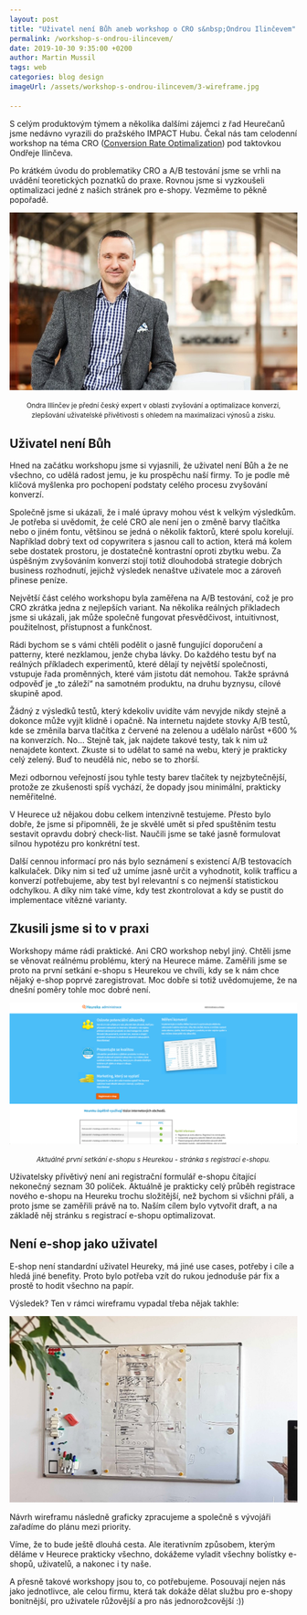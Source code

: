 ```yaml
---
layout: post
title: "Uživatel není Bůh aneb workshop o CRO s&nbsp;Ondrou Ilinčevem"
permalink: /workshop-s-ondrou-ilincevem/
date: 2019-10-30 9:35:00 +0200
author: Martin Mussil
tags: web
categories: blog design
imageUrl: /assets/workshop-s-ondrou-ilincevem/3-wireframe.jpg

---
```


S celým produktovým týmem a několika dalšími zájemci z řad Heurečanů jsme nedávno vyrazili do pražského IMPACT Hubu. Čekal nás tam celodenní workshop na téma CRO ([Conversion Rate Optimalization](https://en.wikipedia.org/wiki/Conversion_rate_optimization)) pod taktovkou Ondřeje Ilinčeva.

Po krátkém úvodu do problematiky CRO a A/B testování jsme se vrhli na uvádění teoretických poznatků do praxe. Rovnou jsme si vyzkoušeli optimalizaci jedné z našich stránek pro e-shopy. Vezměme to pěkně popořadě.

![Ondra Illinčev](/assets/workshop-s-ondrou-ilincevem/1-indra-ilincev.jpg)
<center><small>Ondra Illinčev je přední český expert v oblasti zvyšování a optimalizace konverzí, zlepšování uživatelské přívětivosti s ohledem na maximalizaci výnosů a zisku.</small></center>

## Uživatel není Bůh
Hned na začátku workshopu jsme si vyjasnili, že uživatel není Bůh a že ne všechno, co udělá radost jemu, je ku prospěchu naší firmy. To je podle mě klíčová myšlenka pro pochopení podstaty celého procesu zvyšování konverzí.

Společně jsme si ukázali, že i malé úpravy mohou vést k velkým výsledkům. Je potřeba si uvědomit, že celé CRO ale není jen o změně barvy tlačítka nebo o jiném fontu, většinou se jedná o několik faktorů, které spolu korelují. Například dobrý text od copywritera s jasnou call to action, která má kolem sebe dostatek prostoru, je dostatečně kontrastní oproti zbytku webu. Za úspěšným zvyšováním konverzí stojí totiž dlouhodobá strategie dobrých business rozhodnutí, jejichž výsledek nenaštve uživatele moc a zároveň přinese peníze.

Největší část celého workshopu byla zaměřena na A/B testování, což je pro CRO zkrátka jedna z nejlepších variant. Na několika reálných příkladech jsme si ukázali, jak může společně fungovat přesvědčivost, intuitivnost, použitelnost, přístupnost a funkčnost.

Rádi bychom se s vámi chtěli podělit o jasně fungující doporučení a patterny, které nezklamou, jenže chyba lávky. Do každého testu byť na reálných příkladech experimentů, které dělají ty největší společnosti, vstupuje řada proměnných, které vám jistotu dát nemohou. Takže správná odpověď je „to záleží“ na samotném produktu, na druhu byznysu, cílové skupině apod.
	
Žádný z výsledků testů, který kdekoliv uvidíte vám nevyjde nikdy stejně a dokonce může vyjít klidně i opačně. Na internetu najdete stovky A/B testů, kde se změnila barva tlačítka z červené na zelenou a udělalo nárůst +600 % na konverzích. No… Stejně tak, jak najdete takové testy, tak k nim už nenajdete kontext. Zkuste si to udělat to samé na webu, který je prakticky celý zelený. Buď to neudělá nic, nebo se to zhorší.

Mezi odbornou veřejností jsou tyhle testy barev tlačítek ty nejzbytečnější, protože ze zkušenosti spíš vychází, že dopady jsou minimální, prakticky neměřitelné.

V Heurece už nějakou dobu celkem intenzivně testujeme. Přesto bylo dobře, že jsme si připomněli, že je skvělé umět si před spuštěním testu sestavit opravdu dobrý check-list. Naučili jsme se také jasně formulovat silnou hypotézu pro konkrétní test.

Další cennou informací pro nás bylo seznámení s existencí A/B testovacích kalkulaček. Díky nim si teď už umíme jasně určit a vyhodnotit, kolik trafficu a konverzí potřebujeme, aby test byl relevantní s co nejmenší statistickou odchylkou. A díky nim také víme,  kdy test zkontrolovat a&nbsp;kdy se pustit do implementace vítězné varianty.

## Zkusili jsme si to v praxi
Workshopy máme rádi praktické. Ani CRO workshop nebyl jiný. Chtěli jsme se věnovat reálnému problému, který na Heurece máme. Zaměřili jsme se proto na první setkání e-shopu s Heurekou ve chvíli, kdy se k nám chce nějaký e-shop poprvé zaregistrovat. Moc dobře si totiž uvědomujeme, že na dnešní poměry tohle moc dobré není.

![Aktuálně první setkání e-shopu s Heurekou - stránka s registrací e-shopu](/assets/workshop-s-ondrou-ilincevem/2-registrace-obchodu.png)
<i><small><center>Aktuálně první setkání e-shopu s Heurekou - stránka s registrací e-shopu.</center></small></i>

Uživatelsky přívětivý není ani registrační formulář e-shopu čítající nekonečný seznam 30 políček. Aktuálně je prakticky celý průběh registrace nového e-shopu na Heureku trochu složitější, než bychom si všichni přáli, a proto jsme se zaměřili právě na to. Naším cílem bylo vytvořit draft, a na základě něj stránku s registrací e-shopu optimalizovat.

## Není e-shop jako uživatel
E-shop není standardní uživatel Heureky, má jiné use cases, potřeby i cíle a hledá jiné benefity. Proto bylo potřeba vzít do rukou jednoduše pár fix a prostě to hodit všechno na papír.

Výsledek? Ten v rámci wireframu vypadal třeba nějak takhle:

![Wireframe možných úprav vstupní stránky registrace e-shopu.](/assets/workshop-s-ondrou-ilincevem/3-wireframe.jpg)

Návrh wireframu následně graficky zpracujeme a společně s vývojáři zařadíme do plánu mezi priority. 

Víme, že to bude ještě dlouhá cesta. Ale iterativním způsobem, kterým děláme v Heurece prakticky všechno, dokážeme vyladit všechny bolístky e-shopů, uživatelů, a nakonec i ty naše. 

A přesně takové workshopy jsou to, co potřebujeme. Posouvají nejen nás jako jednotlivce, ale celou firmu, která tak dokáže dělat službu pro e-shopy bonitnější, pro uživatele růžovější a pro nás jednorožcovější :))